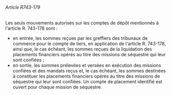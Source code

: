 ###### Article R743-179

Les seuls mouvements autorisés sur les comptes de dépôt mentionnés à l'article R. 743-178 sont :
- en entrée, les sommes reçues par les greffiers des tribunaux de commerce pour le compte de tiers, en application de l'article R. 743-178, ainsi que, le cas échéant, les sommes reçues de la liquidation des placements financiers opérés au titre des missions de séquestre qui leur sont confiées ;
- en sortie, les sommes prélevées et versées en exécution des missions confiées et des mandats reçus et, le cas échéant, les sommes destinées à constituer les placements financiers opérés au titre des missions de séquestre qui leur sont confiées. Un compte de placement identifié est ouvert pour chaque mission de séquestre.

